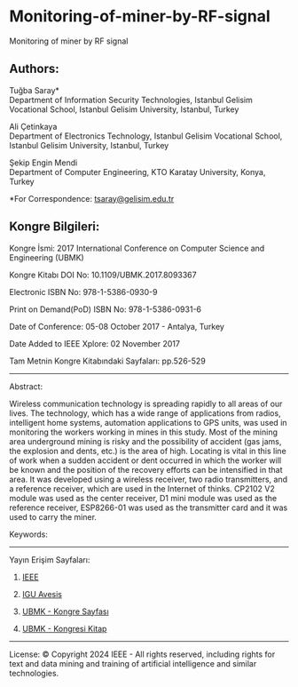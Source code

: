 # Monitoring-of-miner-by-RF-signal

Monitoring of miner by RF signal

## Authors:

Tuğba Saray*  
Department of Information Security Technologies, Istanbul Gelisim Vocational School, Istanbul Gelisim University, Istanbul, Turkey  

Ali Çetinkaya  
Department of Electronics Technology, Istanbul Gelisim Vocational School, Istanbul Gelisim University, Istanbul, Turkey  

Şekip Engin Mendi  
Department of Computer Engineering, KTO Karatay University, Konya, Turkey  

*For Correspondence: tsaray@gelisim.edu.tr

## Kongre Bilgileri:

Kongre İsmi: 2017 International Conference on Computer Science and Engineering (UBMK)

Kongre Kitabı DOI No: 10.1109/UBMK.2017.8093367

Electronic ISBN No: 978-1-5386-0930-9 

Print on Demand(PoD) ISBN No: 978-1-5386-0931-6  

Date of Conference: 05-08 October 2017 - Antalya, Turkey

Date Added to IEEE Xplore: 02 November 2017

Tam Metnin Kongre Kitabındaki Sayfaları: pp.526-529

---

Abstract:

Wireless communication technology is spreading rapidly to all areas of our lives. The technology, which has a wide range of applications from radios, intelligent home systems, automation applications to GPS units, was used in monitoring the workers working in mines in this study. Most of the mining area underground mining is risky and the possibility of accident (gas jams, the explosion and dents, etc.) is the area of high. Locating is vital in this line of work when a sudden accident or dent occurred in which the worker will be known and the position of the recovery efforts can be intensified in that area. It was developed using a wireless receiver, two radio transmitters, and a reference receiver, which are used in the Internet of thinks. CP2102 V2 module was used as the center receiver, D1 mini module was used as the reference receiver, ESP8266-01 was used as the transmitter card and it was used to carry the miner.

Keywords: 

---

Yayın Erişim Sayfaları:

1. [IEEE](https://ieeexplore.ieee.org/document/8093441)

2. [IGU Avesis](https://avesis.gelisim.edu.tr/yayin/43788469-c9a6-4246-97a8-ffa87088cdca/monitoring-of-miner-by-rf-signal)

3. [UBMK - Kongre Sayfası](https://ubmk.org.tr/2017/)

4. [UBMK - Kongresi Kitap](https://ubmk.org.tr/wp-content/uploads/2022/01/web-ubmk-2017.pdf)


---

License: © Copyright 2024 IEEE - All rights reserved, including rights for text and data mining and training of artificial intelligence and similar technologies.
